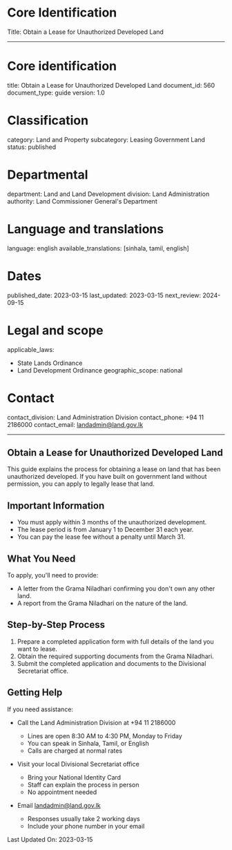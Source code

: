 # Core Identification
Title: Obtain a Lease for Unauthorized Developed Land

---
# Core identification
title: Obtain a Lease for Unauthorized Developed Land
document_id: 560
document_type: guide
version: 1.0

# Classification
category: Land and Property
subcategory: Leasing Government Land
status: published

# Departmental
department: Land and Land Development
division: Land Administration
authority: Land Commissioner General's Department

# Language and translations
language: english
available_translations: [sinhala, tamil, english]

# Dates
published_date: 2023-03-15
last_updated: 2023-03-15
next_review: 2024-09-15

# Legal and scope
applicable_laws:
 - State Lands Ordinance
 - Land Development Ordinance
geographic_scope: national

# Contact
contact_division: Land Administration Division
contact_phone: +94 11 2186000
contact_email: landadmin@land.gov.lk

---

## Obtain a Lease for Unauthorized Developed Land

This guide explains the process for obtaining a lease on land that has been unauthorized developed. If you have built on government land without permission, you can apply to legally lease that land.

## Important Information

- You must apply within 3 months of the unauthorized development.
- The lease period is from January 1 to December 31 each year. 
- You can pay the lease fee without a penalty until March 31.

## What You Need

To apply, you'll need to provide:

- A letter from the Grama Niladhari confirming you don't own any other land.
- A report from the Grama Niladhari on the nature of the land.

## Step-by-Step Process

1. Prepare a completed application form with full details of the land you want to lease.
2. Obtain the required supporting documents from the Grama Niladhari.
3. Submit the completed application and documents to the Divisional Secretariat office.

## Getting Help

If you need assistance:

- Call the Land Administration Division at +94 11 2186000
    - Lines are open 8:30 AM to 4:30 PM, Monday to Friday
    - You can speak in Sinhala, Tamil, or English
    - Calls are charged at normal rates

- Visit your local Divisional Secretariat office
    - Bring your National Identity Card
    - Staff can explain the process in person
    - No appointment needed

- Email landadmin@land.gov.lk
    - Responses usually take 2 working days
    - Include your phone number in your email

Last Updated On: 2023-03-15